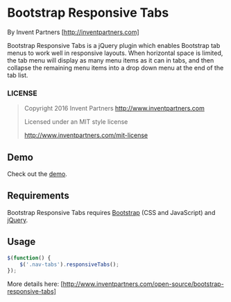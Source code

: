# Bootstrap Responsive Tabs
By Invent Partners [http://inventpartners.com]

Bootstrap Responsive Tabs is a jQuery plugin which enables Bootstrap tab menus to work well in responsive layouts. When horizontal space is limited, the tab menu will display as many menu items as it can in tabs, and then collapse the remaining menu items into a drop down menu at the end of the tab list.

### LICENSE

> Copyright 2016 Invent Partners
> http://www.inventpartners.com
>
> Licensed under an MIT style license
>
> http://www.inventpartners.com/mit-license

## Demo
Check out the [demo](https://inventpartners.github.io/bootstrap-responsive-tabs/).

## Requirements
Bootstrap Responsive Tabs requires [Bootstrap](http://getbootstrap.com/) (CSS and JavaScript) and [jQuery](https://jquery.com/).

## Usage
```javascript
$(function() {
    $('.nav-tabs').responsiveTabs();
});
```

More details here: [http://www.inventpartners.com/open-source/bootstrap-responsive-tabs]
